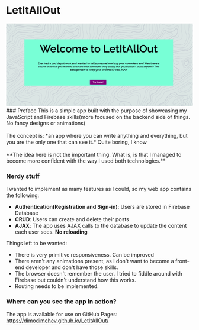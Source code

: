 # LetItAllOut
<img src="https://github.com/DimoDimchev/LetItAllOut/blob/main/Screenshot%202021-04-16%20at%209.27.57%20AM.png" href="https://dimodimchev.github.io/LetItAllOut/">
### Preface
This is a simple app built with the purpose of showcasing my JavaScript and Firebase skills(more focused on the backend side of things. No fancy designs or animations)
<br>
<br>
The concept is: *an app where you can write anything and everything, but you are the only one that can see it.* Quite boring, I know
<br>
<br>
**The idea here is not the important thing. What is, is that I managed to become more confident with the way I used both technologies.**

### Nerdy stuff
I wanted to implement as many features as I could, so my web app contains the following:
- **Authentication(Registration and Sign-in)**: Users are stored in Firebase Database
- **CRUD**: Users can create and delete their posts
- **AJAX**: The app uses AJAX calls to the database to update the content each user sees. **No reloading**

Things left to be wanted:
- There is very primitive responsiveness. Can be improved
- There aren't any animations present, as I don't want to become a front-end developer and don't have those skills.
- The browser doesn't remember the user. I tried to fiddle around with Firebase but couldn't understand how this works.
- Routing needs to be implemented.

### Where can you see the app in action?
The app is available for use on GitHub Pages: https://dimodimchev.github.io/LetItAllOut/
